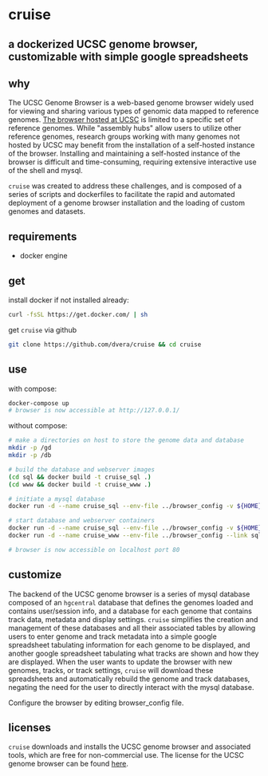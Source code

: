 # cruise

## a dockerized UCSC genome browser, customizable with simple google spreadsheets

## why

The UCSC Genome Browser is a web-based genome browser widely used for viewing and sharing various types of genomic data mapped to reference genomes. [The browser hosted at UCSC](https://genome.ucsc.edu) is limited to a specific set of reference genomes. While "assembly hubs" allow users to utilize other reference genomes, research groups working with many genomes not hosted by UCSC may benefit from the installation of a self-hosted instance of the browser. Installing and maintaining a self-hosted instance of the browser is difficult and time-consuming, requiring extensive interactive use of the shell and mysql.

`cruise` was created to address these challenges, and is composed of a series of scripts and dockerfiles to facilitate the rapid and automated deployment of a genome browser installation and the loading of custom genomes and datasets.

## requirements

- docker engine

## get

install docker if not installed already:

```bash
curl -fsSL https://get.docker.com/ | sh
```

get `cruise` via github

```bash
git clone https://github.com/dvera/cruise && cd cruise
```

## use

with compose:

```bash
docker-compose up
# browser is now accessible at http://127.0.0.1/
```

without compose:

```bash
# make a directories on host to store the genome data and database
mkdir -p /gd
mkdir -p /db

# build the database and webserver images
(cd sql && docker build -t cruise_sql .)
(cd www && docker build -t cruise_www .)

# initiate a mysql database
docker run -d --name cruise_sql --env-file ../browser_config -v ${HOME}/cruisedb:/var/lib/mysql -p 80:80 cruise_sql

# start database and webserver containers
docker run -d --name cruise_sql --env-file ../browser_config -v ${HOME}/cruisedb:/var/lib/mysql -p 80:80 cruise_sql
docker run -d --name cruise_www --env-file ../browser_config --link sql:sql  www

# browser is now accessible on localhost port 80
```

## customize

The backend of the UCSC genome browser is a series of mysql database composed of an `hgcentral` database that defines the genomes loaded and contains user/session info, and a database for each genome that contains track data, metadata and display settings. `cruise` simplifies the creation and management of these databases and all their associated tables by allowing users to enter genome and track metadata into a simple google spreadsheet tabulating information for each genome to be displayed, and another google spreadsheet tabulating what tracks are shown and how they are displayed. When the user wants to update the browser with new genomes, tracks, or track settings, `cruise` will download these spreadsheets and automatically rebuild the genome and track databases, negating the need for the user to directly interact with the mysql database.

Configure the browser by editing browser_config file.

## licenses

`cruise` downloads and installs the UCSC genome browser and associated tools, which are free for non-commercial use. The license for the UCSC genome browser can be found [here](https://genome-store.ucsc.edu/).
